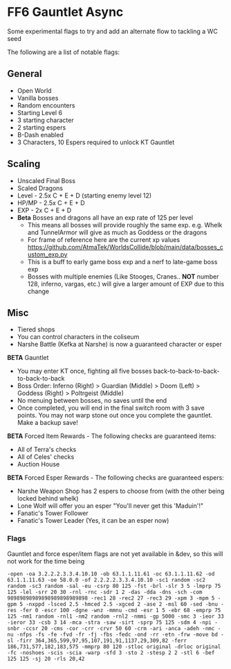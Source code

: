 # FF6 Gauntlet Async
Some experimental flags to try and add an alternate flow to tackling a WC seed

The following are a list of notable flags:

## General
* Open World
* Vanilla bosses
* Random encounters 
* Starting Level 6
* 3 starting character
* 2 starting espers
* B-Dash enabled
* 3 Characters, 10 Espers required to unlock KT Gauntlet

## Scaling
* Unscaled Final Boss
* Scaled Dragons
* Level - 2.5x C + E + D (starting enemy level 12)
* HP/MP - 2.5x C + E + D 
* EXP   - 2x C + E + D
* **Beta** Bosses and dragons all have an exp rate of 125 per level 
    * This means all bosses will provide roughly the same exp. e.g. Whelk and TunnelArmor will give as much as Goddess or the dragons
    * For frame of reference here are the current xp values https://github.com/AtmaTek/WorldsCollide/blob/main/data/bosses_custom_exp.py
    * This is a buff to early game boss exp and a nerf to late-game boss exp
    * Bosses with multiple enemies (Like Stooges, Cranes.. **NOT** number 128, inferno, vargas, etc.) will give a larger amount of EXP due to this change

## Misc
* Tiered shops
* You can control characters in the coliseum
* Narshe Battle (Kefka at Narshe) is now a guaranteed character or esper

**BETA** Gauntlet
* You may enter KT once, fighting all five bosses back-to-back-to-back-to-back-to-back
* Boss Order: Inferno (Right) > Guardian (Middle) > Doom (Left) > Goddess (Right) > Poltrgeist (Middle)
* No menuing between bosses, no saves until the end
* Once completed, you will end in the final switch room with 3 save points. You may not warp stone out once you complete the gauntlet. Make a backup save!

**BETA** Forced Item Rewards - The following checks are guaranteed items:
* All of Terra's checks
* All of Celes' checks
* Auction House

**BETA** Forced Esper Rewards - The following checks are guaranteed espers:
* Narshe Weapon Shop has 2 espers to choose from (with the other being locked behind whelk)
* Lone Wolf will offer you an esper "You'll never get this 'Maduin'!"
* Fanatic's Tower Follower
* Fanatic's Tower Leader (Yes, it can be an esper now)


### Flags 
Gauntlet and force esper/item flags are not yet available in &dev, so this will not work for the time being
```
-open -oa 3.2.2.2.3.3.4.10.10 -ob 63.1.1.11.61 -oc 63.1.1.11.62 -od 63.1.1.11.63 -oe 58.0.0 -of 2.2.2.2.3.3.4.10.10 -sc1 random -sc2 random -sc3 random -sal -eu -csrp 80 125 -fst -brl -slr 3 5 -lmprp 75 125 -lel -srr 20 30 -rnl -rnc -sdr 1 2 -das -dda -dns -sch -com 98989898989898989898989898 -rec1 28 -rec2 27 -rec3 29 -xpm 3 -mpm 5 -gpm 5 -nxppd -lsced 2.5 -hmced 2.5 -xgced 2 -ase 2 -msl 60 -sed -bnu -res -fer 0 -escr 100 -dgne -wnz -mmnu -cmd -esr 1 5 -ebr 68 -emprp 75 125 -nm1 random -rnl1 -nm2 random -rnl2 -nmmi -gp 5000 -smc 3 -ieor 33 -ieror 33 -csb 3 14 -mca -stra -saw -sirt -sprp 75 125 -sdm 4 -npi -snbr -ccsr 20 -cms -cor -crr -crvr 50 60 -crm -ari -anca -adeh -nmc -nu -nfps -fs -fe -fvd -fr -fj -fbs -fedc -ond -rr -etn -frw -move bd -sl -firr 364,365,599,97,95,107,191,91,1137,29,309,82 -ferr 186,731,577,182,183,575 -mmprp 80 120 -stloc original -drloc original -fc -noshoes -scis -scia -warp -sfd 3 -sto 2 -stesp 2 2 -stl 6 -bef 125 125 -sj 20 -rls 20,42
```